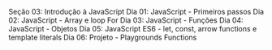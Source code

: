 Seção 03: Introdução à JavaScript
Dia 01: JavaScript - Primeiros passos
Dia 02: JavaScript - Array e loop For
Dia 03: JavaScript - Funções
Dia 04: JavaScript - Objetos
Dia 05: JavaScript ES6 - let, const, arrow functions e template literals
Dia 06: Projeto - Playgrounds Functions